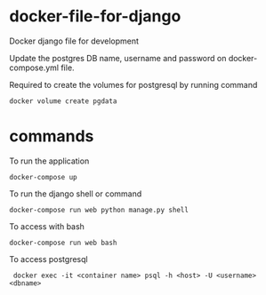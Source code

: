# docker-file-for-django

Docker django file for development

Update the postgres DB name, username and password on docker-compose.yml file.

Required to create the volumes for postgresql by running command

```docker volume create pgdata```

# commands
To run the application 

```docker-compose up```

To run the django shell or command 

```docker-compose run web python manage.py shell```

To access with bash

```docker-compose run web bash```

To access postgresql

``` docker exec -it <container name> psql -h <host> -U <username> <dbname>```
